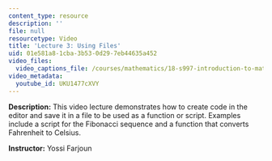 ```yaml
---
content_type: resource
description: ''
file: null
resourcetype: Video
title: 'Lecture 3: Using Files'
uid: 01e581a8-1cba-3b53-0d29-7eb44635a452
video_files:
  video_captions_file: /courses/mathematics/18-s997-introduction-to-matlab-programming-fall-2011/library/videos/lecture-3-using-files/UKU1477cXVY.vtt
video_metadata:
  youtube_id: UKU1477cXVY
---
```


**Description:** This video lecture demonstrates how to create code in the editor and save it in a file to be used as a function or script. Examples include a script for the Fibonacci sequence and a function that converts Fahrenheit to Celsius.

**Instructor:** Yossi Farjoun